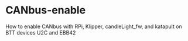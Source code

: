 # CANbus-enable
How to enable CANbus with RPi, Klipper, candleLight_fw, and katapult on BTT devices U2C and EBB42 

